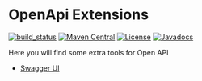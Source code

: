 # OpenApi Extensions

[![build_status](https://travis-ci.com/microprofile-extensions/openapi-ext.svg?branch=master)](https://travis-ci.com/microprofile-extensions/openapi-ext)
[![Maven Central](https://maven-badges.herokuapp.com/maven-central/org.microprofile-ext/openapi-ext/badge.svg)](https://maven-badges.herokuapp.com/maven-central/org.microprofile-ext/openapi-ext)
[![License](https://img.shields.io/badge/license-Apache%202-blue.svg)](https://github.com/microprofile-extensions/openapi-ext/blob/master/LICENSE)
[![Javadocs](https://www.javadoc.io/badge/org.microprofile-ext/openapi-ext.svg)](https://www.javadoc.io/doc/org.microprofile-ext/openapi-ext)

Here you will find some extra tools for Open API

* [Swagger UI](https://github.com/microprofile-extensions/openapi-ext/tree/master/swagger-ui)
